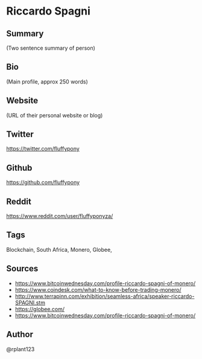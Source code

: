 # Riccardo Spagni

## Summary
(Two sentence summary of person)

## Bio
(Main profile, approx 250 words)

## Website
(URL of their personal website or blog)

## Twitter
https://twitter.com/fluffypony

## Github
https://github.com/fluffypony

## Reddit
https://www.reddit.com/user/fluffyponyza/

## Tags
Blockchain, South Africa, Monero, Globee, 

## Sources
* https://www.bitcoinwednesday.com/profile-riccardo-spagni-of-monero/
* https://www.coindesk.com/what-to-know-before-trading-monero/
* http://www.terrapinn.com/exhibition/seamless-africa/speaker-riccardo-SPAGNI.stm
* https://globee.com/
* https://www.bitcoinwednesday.com/profile-riccardo-spagni-of-monero/

## Author
@rplant123
